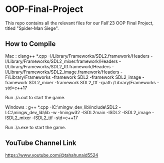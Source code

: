 # OOP-Final-Project

This repo contains all the relevant files for our Fall'23 OOP Final Project, titled "Spider-Man Siege".

## How to Compile

Mac : clang++ *.cpp -I/Library/Frameworks/SDL2.framework/Headers -I/Library/Frameworks/SDL2_mixer.framework/Headers -I/Library/Frameworks/SDL2_ttf.framework/Headers -I/Library/Frameworks/SDL2_image.framework/Headers -F/Library/Frameworks -framework SDL2 -framework SDL2_image -framework SDL2_mixer -framework SDL2_ttf -rpath /Library/Frameworks -std=c++17

Run ./a.out to start the game.

Windows : g++ *.cpp -IC:\mingw_dev_lib\include\SDL2 -LC:\mingw_dev_lib\lib -w -lmingw32 -lSDL2main -lSDL2 -lSDL2_image -lSDL2_mixer -lSDL2_ttf -std=c++17

Run .\a.exe to start the game.

## YouTube Channel Link

https://www.youtube.com/@tahahunaid5524
